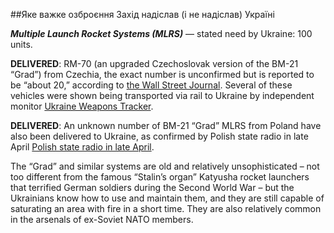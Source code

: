 ##Яке важке озброєння Захід надіслав (і не надіслав) Україні

**_Multiple Launch Rocket Systems (MLRS)_**  — stated need by Ukraine: 100 units.

**DELIVERED**: RM-70 (an upgraded Czechoslovak version of the BM-21 “Grad”) from Czechia, the exact number is unconfirmed but is reported to be “about 20,” according to [the Wall Street Journal](https://www.wsj.com/livecoverage/russia-ukraine-latest-news-2022-04-13/card/czech-republic-supplies-heavy-weapons-to-ukraine-wgT3jSDz1RwRr9JZhzeL). Several of these vehicles were shown being transported via rail to Ukraine by independent monitor [Ukraine Weapons Tracker](https://twitter.com/UAWeapons/status/1514325652396249097).

**DELIVERED**: An unknown number of BM-21 “Grad” MLRS from Poland have also been delivered to Ukraine, as confirmed by Polish state radio in late April [Polish state radio in late April](https://www.polskieradio.pl/397/7835/Artykul/2948212,%D0%9F%D0%BE%D0%BB%D1%8C%D1%88%D0%B0-%D0%BF%D0%BE%D1%81%D1%82%D0%B0%D0%B2%D0%B8%D0%BB%D0%B0-%D0%A3%D0%BA%D1%80%D0%B0%D0%B8%D0%BD%D0%B5-%D0%B1%D0%BE%D0%BB%D0%B5%D0%B5-200-%D1%82%D0%B0%D0%BD%D0%BA%D0%BE%D0%B2-%D0%A272-%D0%B8-%D0%BD%D0%B5%D1%81%D0%BA%D0%BE%D0%BB%D1%8C%D0%BA%D0%BE-%D0%B4%D0%B5%D1%81%D1%8F%D1%82%D0%BA%D0%BE%D0%B2-%D0%91%D0%9C%D0%9F).

The “Grad” and similar systems are old and relatively unsophisticated – not too different from the famous “Stalin’s organ” Katyusha rocket launchers that terrified German soldiers during the Second World War – but the Ukrainians know how to use and maintain them, and they are still capable of saturating an area with fire in a short time. They are also relatively common in the arsenals of ex-Soviet NATO members.